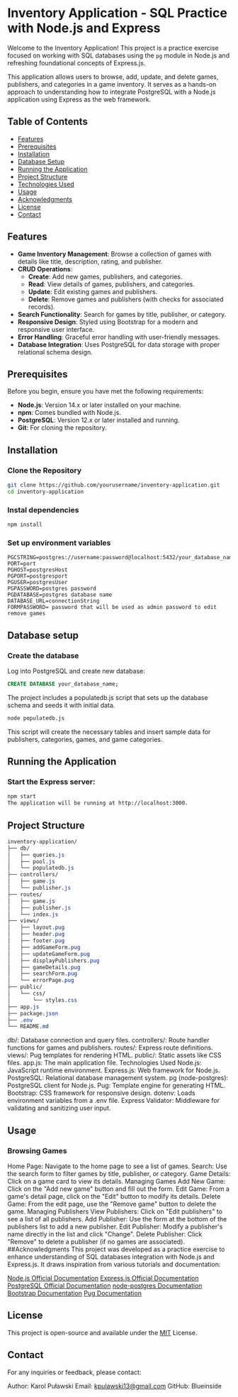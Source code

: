 # Inventory Application - SQL Practice with Node.js and Express

Welcome to the Inventory Application! This project is a practice exercise focused on working with SQL databases using the `pg` module in Node.js and refreshing foundational concepts of Express.js.

This application allows users to browse, add, update, and delete games, publishers, and categories in a game inventory. It serves as a hands-on approach to understanding how to integrate PostgreSQL with a Node.js application using Express as the web framework.

## Table of Contents
- [Features](#features)
- [Prerequisites](#prerequisites)
- [Installation](#installation)
- [Database Setup](#database-setup)
- [Running the Application](#running-the-application)
- [Project Structure](#project-structure)
- [Technologies Used](#technologies-used)
- [Usage](#usage)
- [Acknowledgments](#acknowledgments)
- [License](#license)
- [Contact](#contact)

## Features
- **Game Inventory Management**: Browse a collection of games with details like title, description, rating, and publisher.
- **CRUD Operations**:
  - **Create**: Add new games, publishers, and categories.
  - **Read**: View details of games, publishers, and categories.
  - **Update**: Edit existing games and publishers.
  - **Delete**: Remove games and publishers (with checks for associated records).
- **Search Functionality**: Search for games by title, publisher, or category.
- **Responsive Design**: Styled using Bootstrap for a modern and responsive user interface.
- **Error Handling**: Graceful error handling with user-friendly messages.
- **Database Integration**: Uses PostgreSQL for data storage with proper relational schema design.

## Prerequisites
Before you begin, ensure you have met the following requirements:
- **Node.js**: Version 14.x or later installed on your machine.
- **npm**: Comes bundled with Node.js.
- **PostgreSQL**: Version 12.x or later installed and running.
- **Git**: For cloning the repository.

## Installation
### Clone the Repository
```bash
git clone https://github.com/yourusername/inventory-application.git
cd inventory-application
```
### Instal dependencies
```bash
npm install
```
### Set up environment variables
```env
PGCSTRING=postgres://username:password@localhost:5432/your_database_name
PORT=port
PGHOST=postgresHost
PGPORT=postgresport
PGUSER=postgresUser
PGPASSWORD=postgres password
PGDATABASE=postgres database name
DATABASE_URL=connectionString
FORMPASSWORD= password that will be used as admin password to edit remove games
```
## Database setup

### Create the database
Log into PostgreSQL and create new database:
```sql
CREATE DATABASE your_database_name;
```
The project includes a populatedb.js script that sets up the database schema and seeds it with initial data.

```bash
node populatedb.js
```
This script will create the necessary tables and insert sample data for publishers, categories, games, and game categories.

## Running the Application
### Start the Express server:

```bash
npm start
The application will be running at http://localhost:3000.
```

## Project Structure
```css
inventory-application/
├── db/
│   ├── queries.js
│   ├── pool.js
│   └── populatedb.js
├── controllers/
│   ├── game.js
│   └── publisher.js
├── routes/
│   ├── game.js
│   ├── publisher.js
│   └── index.js
├── views/
│   ├── layout.pug
│   ├── header.pug
│   ├── footer.pug
│   ├── addGameForm.pug
│   ├── updateGameForm.pug
│   ├── displayPublishers.pug
│   ├── gameDetails.pug
│   ├── searchForm.pug
│   └── errorPage.pug
├── public/
│   └── css/
│       └── styles.css
├── app.js
├── package.json
├── .env
└── README.md
```

db/: Database connection and query files.
controllers/: Route handler functions for games and publishers.
routes/: Express route definitions.
views/: Pug templates for rendering HTML.
public/: Static assets like CSS files.
app.js: The main application file.
Technologies Used
Node.js: JavaScript runtime environment.
Express.js: Web framework for Node.js.
PostgreSQL: Relational database management system.
pg (node-postgres): PostgreSQL client for Node.js.
Pug: Template engine for generating HTML.
Bootstrap: CSS framework for responsive design.
dotenv: Loads environment variables from a .env file.
Express Validator: Middleware for validating and sanitizing user input.

## Usage
### Browsing Games
Home Page: Navigate to the home page to see a list of games.
Search: Use the search form to filter games by title, publisher, or category.
Game Details: Click on a game card to view its details.
Managing Games
Add New Game: Click on the "Add new game" button and fill out the form.
Edit Game: From a game's detail page, click on the "Edit" button to modify its details.
Delete Game: From the edit page, use the "Remove game" button to delete the game.
Managing Publishers
View Publishers: Click on "Edit publishers" to see a list of all publishers.
Add Publisher: Use the form at the bottom of the publishers list to add a new publisher.
Edit Publisher: Modify a publisher's name directly in the list and click "Change".
Delete Publisher: Click "Remove" to delete a publisher (if no games are associated).
##Acknowledgments
This project was developed as a practice exercise to enhance understanding of SQL databases integration with Node.js and Express.js. It draws inspiration from various tutorials and documentation:

[Node.js Official Documentation]('https://nodejs.org/en')
[Express.js Official Documentation]('https://expressjs.com/')
[PostgreSQL Official Documentation]('https://www.postgresql.org/')
[node-postgres Documentation]('https://node-postgres.com/')
[Bootstrap Documentation]('https://getbootstrap.com/')
[Pug Documentation]('https://pugjs.org/api/getting-started.html')

## License
This project is open-source and available under the [MIT]('https://opensource.org/license/mit') License.

## Contact
For any inquiries or feedback, please contact:

Author: Karol Puławski
Email: kpulawski13@gmail.com
GitHub: Blueinside

